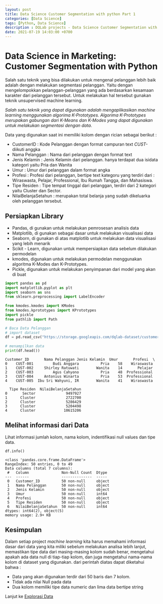 ```yaml
---
layout: post
title: Data Science Customer Segmentation with python Part 1
categories: [Data Science]
tags: [Python, Data Science]
description : DQLab projects - Data Science Customer Segmentation with python Part 1.
date: 2021-07-19 14:03:00 +0700
---
```


# Data Science in Marketing: Customer Segmentation with Python

Salah satu teknik yang bisa dilakukan untuk mengenal pelanggan lebih baik adalah dengan melakukan segmentasi pelanggan. Yaitu dengan mengelompokkan pelanggan-pelanggan yang ada berdasarkan kesamaan karakter dari pelanggan tersebut. Untuk melakukan hal tersebut gunakan teknik unsupervised machine learning.

*Salah satu teknik yang dapat digunakan adalah mengaplikasikan machine learning menggunakan algorima K-Prototypes. Algorima K-Prototypes merupakan gabungan dari K-Means dan K-Modes yang dapat digunakan untuk melakukan segmentasi dengan data*.

Data yang digunakan saat ini memiliki kolom dengan rician sebagai berikut :  
- CustomerID : Kode Pelanggan dengan format campuran text *CUST-* diikuti anggka  
- Nama Pelanggan : Nama dari pelanggan dengan format text  
- Jenis Kelamin : Jenis Kelamin dari pelanggan. hanya terdapat dua isidata kategori yaitu Pria dan Wanita  
- Umur : Umur dari pelanggan dalam format angka
- Profesi : Profesi dari pelanggan, bertipe text kategoru yang terdiri dari : Wiraswasta, Pelajar, Professional, Ibu Rumah Tangga, dan Mahasiswa.  
- Tipe Residen : Tipe tempat tinggal dari pelanggan, terdiri dari 2 kategori yaitu Cluster dan Sector.  
- NilaiBelanjaSetahun : merupakan total belanja yang sudah dikeluarka oleh pelanggan tersebut.



## Persiapkan Library
- Pandas, di gunakan untuk melakukan pemrosesan analisis data  
- Matplotlib, di gunakan sebagai dasar untuk melakukan visualisasi data  
- Seaborn, di gunakan di atas matplotlib untuk melakukan data visualisasi yang lebih menarik  
- Scikit - Learn, digunakan untuk mempersiapkan data sebelum dilakukan permodelan  
- kmodes, digunakan untuk melakukan permodelan menggunakan algoritma K-Modes dan K-Prototypes.  
- Pickle, digunakan untuk melakukan penyimpanan dari model yang akan di buat  


```python
import pandas as pd  
import matplotlib.pyplot as plt  
import seaborn as sns  
from sklearn.preprocessing import LabelEncoder
  
from kmodes.kmodes import KModes  
from kmodes.kprototypes import KPrototypes  
import pickle  
from pathlib import Path
```


```python
# Baca Data Pelanggan
# import dataset  
df = pd.read_csv("https://storage.googleapis.com/dqlab-dataset/customer_segments.txt", sep="\t")  
  
# menampilkan data  
print(df.head())
```  

    Customer_ID       Nama Pelanggan Jenis Kelamin  Umur       Profesi  \
    0    CUST-001         Budi Anggara          Pria    58    Wiraswasta   
    1    CUST-002     Shirley Ratuwati        Wanita    14       Pelajar   
    2    CUST-003         Agus Cahyono          Pria    48  Professional   
    3    CUST-004     Antonius Winarta          Pria    53  Professional   
    4    CUST-005  Ibu Sri Wahyuni, IR        Wanita    41    Wiraswasta   
    
      Tipe Residen  NilaiBelanjaSetahun  
    0       Sector              9497927  
    1      Cluster              2722700  
    2      Cluster              5286429  
    3      Cluster              5204498  
    4      Cluster             10615206  

## Melihat informasi dari Data
Lihat informasi jumlah kolom, nama kolom, indentifikasi null values dan tipe data.


```python
df.info()
```

    <class 'pandas.core.frame.DataFrame'>
    RangeIndex: 50 entries, 0 to 49
    Data columns (total 7 columns):
     #   Column               Non-Null Count  Dtype 
    ---  ------               --------------  ----- 
     0   Customer_ID          50 non-null     object
     1   Nama Pelanggan       50 non-null     object
     2   Jenis Kelamin        50 non-null     object
     3   Umur                 50 non-null     int64 
     4   Profesi              50 non-null     object
     5   Tipe Residen         50 non-null     object
     6   NilaiBelanjaSetahun  50 non-null     int64 
    dtypes: int64(2), object(5)
    memory usage: 2.9+ KB


## Kesimpulan
Dalam setiap project *machine learning* kita harus memahami informasi dasar dari data yang kita miliki sebelum melakukan analisa lebih lanjut, memastikan tipe data dari masing-masing kolom sudah benar, mengetahui apakah ada data null di tiap-tiap kolom, dan juga mengetahui nama-nama kolom di dataset yang digunakan. dari perintah diatas dapat diketahui bahwa :  
- Data yang akan digunakan terdir dari 50 baris dan 7 kolom.  
- Tidak ada nilai Null pada data
- Dua kolom memiliki tipe data numeric dan lima data bertipe string

Lanjut ke [Explorasi Data](/customer-segmentation-with-python-part2) 